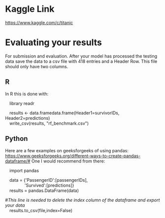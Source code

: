 # Kaggle Link
https://www.kaggle.com/c/titanic

# Evaluating your results
For submission and evaluation. After your model has processed the testing data save the data to a csv file with 418 entries and a Header Row.
This file should only have two columns. 

## R
In R this is done with:  
  
&emsp;library readr  
  
&emsp;results <- data.framedata.frame(Header1=survivorIDs, Header2=predictions)  
&emsp;write_csv(results, "rf_benchmark.csv") 

  
## Python
Here are a few examples on geeksforgeeks of using pandas: https://www.geeksforgeeks.org/different-ways-to-create-pandas-dataframe/#
One I would recommend from there:  
  
&emsp;import pandas

&emsp;data = {'PassengerID':[passengerIDs],  
&emsp;&emsp;&emsp;&emsp;&ensp;'Survived':[predictions]}   
&emsp;results = pandas.DataFrame(data)  

\#*This line is needed to delete the index column of the dataframe and export your data*  
&emsp;results.to_csv(file,index=False) 
